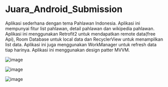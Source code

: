 # Juara_Android_Submission
Aplikasi sederhana dengan tema Pahlawan Indonesia. Aplikasi ini mempunyai fitur list pahlawan, detail pahlawan dan wikipedia pahlawan. 
Aplikasi ini menggunakan Retrofit2 untuk mendapatkan remote data(free Api), Room Database untuk local data dan RecyclerView untuk menampilkan list data. 
Aplikasi ini juga menggunakan WorkManager untuk refresh data tiap harinya. Aplikasi ini menggunakan design patter MVVM.


![image](https://user-images.githubusercontent.com/50055726/163688622-23b8cd73-e9f5-4cc5-8d28-a29f2ccb9b07.png)

![image](https://user-images.githubusercontent.com/50055726/163688649-3c6569f3-0dfb-46ff-8fe9-1a87d7617afb.png)

![image](https://user-images.githubusercontent.com/50055726/163688669-462b4605-c6ff-464a-81d6-19bc29d9355a.png)
